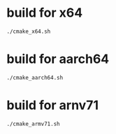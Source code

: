 # build for x64
    ./cmake_x64.sh
# build for aarch64
    ./cmake_aarch64.sh
# build for arnv71
    ./cmake_armv71.sh
